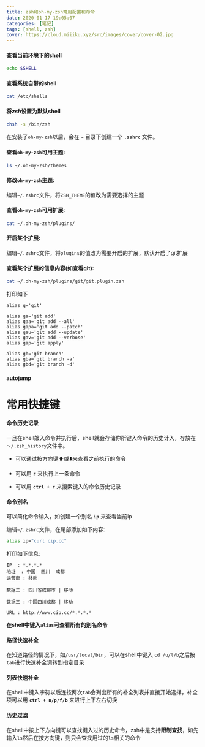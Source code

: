 ```yaml
---
title: zsh和oh-my-zsh常用配置和命令
date: 2020-01-17 19:05:07
categories: [笔记]
tags: [shell, zsh]
cover: https://cloud.miiiku.xyz/src/images/cover/cover-02.jpg
---
```



#### 查看当前环境下的shell
```bash
echo $SHELL
```

#### 查看系统自带的shell
```bash
cat /etc/shells
```

#### 将*zsh*设置为默认shell
```bash
chsh -s /bin/zsh
```

在安装了`oh-my-zsh`以后，会在 **`~`** 目录下创建一个 **`.zshrc`** 文件。

#### 查看`oh-my-zsh`可用主题:
```bash
ls ~/.oh-my-zsh/themes
```

#### 修改`oh-my-zsh`主题:

编辑`~/.zshrc`文件，将`ZSH_THEME`的值改为需要选择的主题


#### 查看`oh-my-zsh`可用扩展:
```bash
cat ~/.oh-my-zsh/plugins/
```

#### 开启某个扩展:

编辑`~/.zshrc`文件，将`plugins`的值改为需要开启的扩展，默认开启了git扩展

#### 查看某个扩展的信息内容(如查看git):
```bash
cat ~/.oh-my-zsh/plugins/git/git.plugin.zsh
```

打印如下

```log
alias g='git'

alias ga='git add'
alias gaa='git add --all'
alias gapa='git add --patch'
alias gau='git add --update'
alias gav='git add --verbose'
alias gap='git apply'

alias gb='git branch'
alias gba='git branch -a'
alias gbd='git branch -d'
```

#### autojump

# 常用快捷键

#### 命令历史记录

一旦在shell敲入命令并执行后，shell就会存储你所键入命令的历史计入，存放在`～/.zsh_history`文件中。

* 可以通过按方向键⬆️或⬇️来查看之前执行的命令

* 可以用 **`r`** 来执行上一条命令

* 可以用 **`ctrl + r`** 来搜索键入的命令历史记录

#### 命令别名

可以简化命令输入，如创建一个别名 **`ip`** 来查看当前ip

编辑`~/.zshrc`文件，在尾部添加如下内容:

```bash
alias ip="curl cip.cc"
```

打印如下信息:

```log
IP	: *.*.*.*
地址	: 中国  四川  成都
运营商	: 移动

数据二	: 四川省成都市 | 移动

数据三	: 中国四川成都 | 移动

URL	: http://www.cip.cc/*.*.*.*
```

**在shell中键入`alias`可查看所有的别名命令**

#### 路径快速补全

在知道路径的情况下，如`/usr/local/bin`，可以在shell中键入 `cd /u/l/b`之后按`tab`进行快速补全调转到指定目录

#### 列表快速补全

在shell中键入字符以后连按两次`tab`会列出所有的补全列表并直接开始选择，补全项可以用 **`ctrl + n/p/f/b`** 来进行上下左右切换

#### 历史过滤

在shell中按上下方向键可以查找键入过的历史命令，zsh中是支持**限制查找**，如先输入`ls`然后在按方向键，则只会查找用过的`ls`相关的命令





































